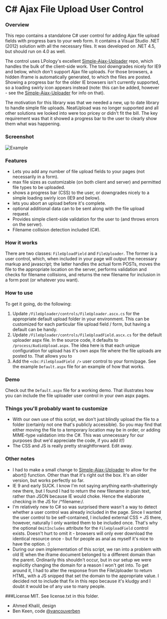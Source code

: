 # C# Ajax File Upload User Control

### Overview

This repo contains a standalone C# user control for adding Ajax file upload fields with progress bars to your web form. It
contains a Visual Studio .NET (2012) solution with all the necessary files. It was developed on .NET 4.5, but should run on
4.0 as well.

The control uses LPology's excellent [Simple-Ajax-Uploader](https://github.com/LPology/Simple-Ajax-Uploader) repo, which handles
the bulk of the client-side work. The tool downgrades nicely for IE9 and below, which don't support Ajax file uploads.
For those browsers, a hidden iframe is automatically generated, to which the files are posted. Showing a progress bar for
the older IE browsers isn't currently supported, so a loading swirly icon appears instead (note: this can be added, however -
see the [Simple-Ajax-Uploader](https://github.com/LPology/Simple-Ajax-Uploader) for info on that).

The motivation for this library was that we needed a new, up to date library to handle simple file uploads. NeatUpload was
no longer supported and all other solutions we looked into were too pricey or didn't fit the bill. The key requirement was
that it showed a progress bar to the user to clearly show them what was happening.

### Screenshot
![Example](http://www.formtools.org/external/example2.png "Example")

### Features
- Lets you add any number of file upload fields to your pages (not necessarily in a form).
- max file sizes as customizable (on both client and server) and permitted file types to be uploaded.
- shows a progress bar (CSS) to the user, or downgrades nicely to a simple loading swirly icon (IE9 and below).
- lets you abort an upload before it's complete.
- optional additional data can to be sent along with the file upload request.
- Provides simple client-side validation for the user to (and throws errors on the server).
- Filename collision detection included (C#).

### How it works
There are two classes: `FileUploadField` and `FileUploader`. The former is a user control, which, when included in your
page will output the necessary markup and javascript; the latter handles the actual form POSTs, moves the file to the
appropriate location on the server, performs validation and checks for filename collisions, and returns the new filename
for inclusion in a form post (or whatever you want).

### How to use

To get it going, do the following:

1. Update `/FileUploader/controls/FileUploader.ascx.cs` for the appropriate default upload folder in your environment.
This can be customized for each particular file upload field / form, but having a default can be handy.
2. Update `/FileUploader/controls/FileUploadField.ascx.cs` for the default uploader aspx file. In the source code, it defaults
to `/process/AudioUpload.aspx`. The idea here is that each unique configuration for upload has it's own aspx file where
the file uploads are posted to. That allows you to
3. Add the `<cbc:FileUploadField />` user control to your form/page. See the example `Default.aspx` file for an example
of how that works.

### Demo
Check out the `Default.aspx` file for a working demo. That illustrates how you can include the file uploader user
control in your own aspx pages.

### Things you'll probably want to customize
- With our own use of this script, we don't just blindly upload the file to a folder (certainly not one that's publicly
accessible). So you may find that either moving the file to a temporary location may be in order, or adding MIME-type
validation into the C#. This was unnecessary for our purposes (but we'd appreciate the code, if you add it!)
- The CSS and JS is really pretty straightforward. Edit away.

### Other notes
- I had to make a small change to [Simple-Ajax-Uploader](https://github.com/LPology/Simple-Ajax-Uploader) to allow
for the abort() function. Other than that it's right out the box. It's an older version, but works perfectly so far.
- IE 9 and early SUCK. I know I'm not saying anything earth-shatteringly new there, but I found I had to return the
new filename in plain text, rather than JSON because IE would choke. Hence the elaborate checking in the JS for
/^filename:/.
- I'm relatively new to C# so was surprised there wasn't a way to detect whether a user control was already
included in the page. Since I wanted the user control to be self-contained, I included external CSS + JS there, however,
naturally I only wanted them to be included once. That's why the optional `OmitIncludes` attribute for the `FileUploadField`
control exists. Doesn't hurt to omit it - browsers will only ever download the identical resource once - but for people
as anal as myself it's nice to have the option. :)
- During our own implementation of this script, we ran into a problem with old IE when the iframe document belonged to a
different domain than the parent. Ordinarily this shouldn't occur, but in our setup we were explicitly changing the domain
for a reason I won't get into. To get around it, I had to alter the response from the FileUploader to return HTML, with
a JS snipped that set the domain to the appropriate value. I decided not to include that fix in this repo because it's
kludgy and I doubt it would be of any use to many people.


###License 
MIT. See license.txt in this folder.

- Ahmed Khalil, design
- Ben Keen, code [@vancouverben](https://twitter.com/vancouverben)